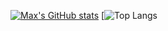 [![Max's GitHub stats](https://github-readme-stats.vercel.app/api?username=MassimilianoBattelli&theme=radical)](https://github.com/anuraghazra/github-readme-stats)
[![Top Langs](https://github-readme-stats.vercel.app/api/top-langs/?username=MassimilianoBattelli&layout=compact&theme=radical&langs_count=8&hide=language1/github.com/MassimilianoBattelli/github-readme-stats)
<!--
**MassimilianoBattelli/MassimilianoBattelli** is a ✨ _special_ ✨ repository because its `README.md` (this file) appears on your GitHub profile.

Here are some ideas to get you started:

- 🔭 I’m currently working on ...
- 🌱 I’m currently learning ...
- 👯 I’m looking to collaborate on ...
- 🤔 I’m looking for help with ...
- 💬 Ask me about ...
- 📫 How to reach me: ...
- 😄 Pronouns: ...
- ⚡ Fun fact: ...
-->

